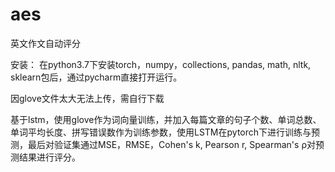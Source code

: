 # aes

英文作文自动评分

 安装：
在python3.7下安装torch，numpy，collections, pandas, math, nltk, sklearn包后，通过pycharm直接打开运行。

因glove文件太大无法上传，需自行下载


基于lstm，使用glove作为词向量训练，并加入每篇文章的句子个数、单词总数、单词平均长度、拼写错误数作为训练参数，使用LSTM在pytorch下进行训练与预测，最后对验证集通过MSE，RMSE，Cohen's k, Pearson r, Spearman's ρ对预测结果进行评分。
